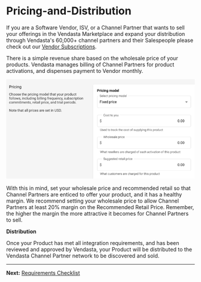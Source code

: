 # Pricing-and-Distribution

If you are a Software Vendor, ISV, or a Channel Partner that wants to sell your offerings in the Vendasta Marketplace and expand your distribution through Vendasta's 60,000+ channel partners and their Salespeople please check out our [Vendor Subscriptions](https://www.vendasta.com/pricing/vendors/).

There is a simple revenue share based on the wholesale price of your products. Vendasta manages billing of Channel Partners for product activations, and dispenses payment to Vendor monthly.

![product wholesale price](../../assets/images/pricing/wholesale_price.png)

With this in mind, set your wholesale price and recommended retail so that Channel Partners are enticed to offer your product, and it has a healthy margin.  We recommend setting your wholesale price to allow Channel Partners at least 20% margin on the Recommended Retail Price. Remember, the higher the margin the more attractive it becomes for Channel Partners to sell.

**Distribution**

Once your Product has met all integration requirements, and has been reviewed and approved by Vendasta, your Product will be distributed to the Vendasta Channel Partner network to be discovered and sold.

---
**Next:** [Requirements Checklist](https://developers.vendasta.com/vendor/ZG9jOjE3MTE3MDg2-integration-requirement-checklist)